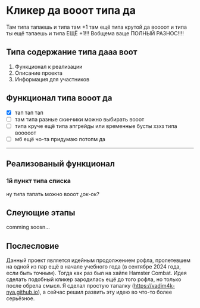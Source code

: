 # Кликер да вооот типа да

Там типа тапаешь и типа там +1 там ещё типа крутой да воооот и типа ты ещё тапаешь и типа ЕЩЁ +1!!! Вобщема ваще ПОЛНЫЙ РАЗНОС!!!!

## Типа содержание типа дааа воот

1. Функционал к реализации
2. Описание проекта
3. Информация для участников

## Функционал типа вооот да

- [x] тап тап тап
- [ ] там типа разные скинчики можно выбирать вооот
- [ ] типа круче ещё типа апгрейды или временные бусты хзхз типа вооооот
- [ ] мб ещё чо-та придумаю потопм да

---

## Реализованый функционал

### 1й пункт типа списка

ну типа тапать можно вооот ¿ок-ок?

## Слеующие этапы 

comming soosn...

## Послесловие

Данный проект является идейным продолжением рофла, пролетевшем на одной из пар ещё в начале учебного года (в сентябре 2024 года, если быть точным). Тогда как раз был на хайпе Hamster Combat. Идея сделать подобный кликер зародилась ещё до того рофла, но только после обрела смысл. Я сделал простую тапалку (https://vadim4k-nya.github.io), а сейчас решил развить эту идею во что-то более серьёзное.
